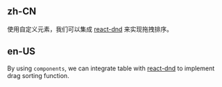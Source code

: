## zh-CN

使用自定义元素，我们可以集成 [react-dnd](https://github.com/react-dnd/react-dnd) 来实现拖拽排序。

## en-US

By using `components`, we can integrate table with [react-dnd](https://github.com/react-dnd/react-dnd) to implement drag sorting function.

<style>
#components-table-demo-drag-sorting tr.drop-over-downward td {
  border-bottom: 2px dashed #1890ff;
}

#components-table-demo-drag-sorting tr.drop-over-upward td {
  border-top: 2px dashed #1890ff;
}
</style>
